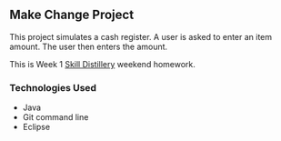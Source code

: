 ## Make Change Project

This project simulates a cash register. A user is asked to enter an item amount. The user then enters the amount.

This is Week 1 [Skill Distillery](http://skilldistillery.com) weekend homework.

### Technologies Used
* Java
* Git command line
* Eclipse
